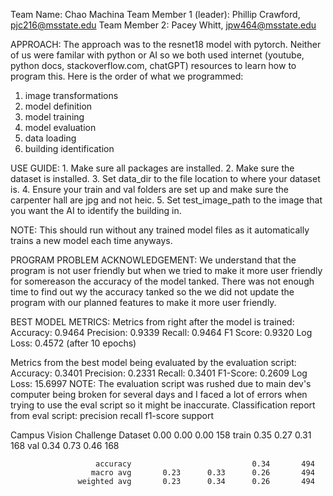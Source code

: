 Team Name: Chao Machina
Team Member 1 (leader): Phillip Crawford, pjc216@msstate.edu
Team Member 2: Pacey Whitt, jpw464@msstate.edu

APPROACH: The approach was to the resnet18 model with pytorch. Neither of us were familar with python or AI so we both used internet (youtube, python docs, stackoverflow.com, chatGPT) resources to learn how to program this.
Here is the order of what we programmed:
1. image transformations
2. model definition
3. model training
4. model evaluation
5. data loading
6. building identification

USE GUIDE: 1. Make sure all packages are installed. 2. Make sure the dataset is installed. 3. Set data_dir to the file location to where your dataset is. 4. Ensure your train and val folders are set up and make sure the carpenter hall are jpg and not heic. 5. Set test_image_path to the image that you want the AI to identify the building in.

NOTE: This should run without any trained model files as it automatically trains a new model each time anyways.

PROGRAM PROBLEM ACKNOWLEDGEMENT: We understand that the program is not user friendly but when we tried to make it more user friendly for somereason the accuracy of the model tanked. There was not enough time to find out wy the accuracy tanked so the we did not update the program with our planned features to make it more user friendly.

BEST MODEL METRICS:
Metrics from right after the model is trained:
Accuracy: 0.9464
Precision: 0.9339
Recall: 0.9464
F1 Score: 0.9320
Log Loss: 0.4572
(after 10 epochs)

Metrics from the best model being evaluated by the evaluation script:
Accuracy: 0.3401
Precision: 0.2331
Recall: 0.3401
F1-Score: 0.2609
Log Loss: 15.6997
NOTE: The evaluation script was rushed due to main dev's computer being broken for several days and I faced a lot of errors when trying to use the eval script so it might be inaccurate.
Classification report from eval script:
                                 precision    recall  f1-score   support

Campus Vision Challenge Dataset       0.00      0.00      0.00       158
                          train       0.35      0.27      0.31       168
                            val       0.34      0.73      0.46       168

                       accuracy                           0.34       494
                      macro avg       0.23      0.33      0.26       494
                   weighted avg       0.23      0.34      0.26       494
                   


